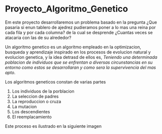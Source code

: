 # Proyecto_Algoritmo_Genetico
Em este proyecto desarrollaremos un problema basado en la pregunta ¿Que pasaria si enun tablero de ajedrez pudieramos poner a lo mas una reina por cada fila y por cada columna? de la cual se desprende ¿Cuantas veces se atacaria con las de su alrededor?

Un algoritmo genetico es un algoritmo empleado en la optimizacion, busqueda y aprendizaje inspirado en los procesos de evolucion natural y evolucion genetica, y la idea detrasd de ellos es, _Teniendo una determinada poblacion de individuos que se enfrentan a diversas circunstancias en su entorno como estos se desarrollaran y como sera la supervivencia del mas apto_.

Los algoritmos geneticos constan de varias partes 
  1. Los individuos de la porblacion
  2. La seleccion de padres
  3. La reproduccion o cruza
  4. La mutacion
  5. Los descendientes
  6. El reemplacamiento


Este proceso es ilustrado en la siguiente imagen
[]()
